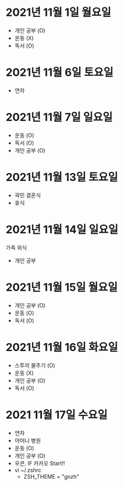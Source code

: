 # 2021년 11월 1일 월요일 - 개인 공부 (O)- 운동 (X)- 독서 (O)# 2021년 11월 6일 토요일- 연차# 2021년 11월 7일 일요일- 운동 (O)- 독서 (O)- 개인 공부 (O)# 2021년 11월 13일 토요일 - 곽민 결혼식 - 휴식 # 2021년 11월 14일 일요일  가족 외식 - 개인 공부 # 2021년 11월 15일 월요일 - 개인 공부 (O)- 운동 (O)- 독서 (O)# 2021년 11월 16일 화요일 - 스투끼 물주기 (O)- 운동 (X)- 개인 공부 (O) - 독서 (O)# 2021 11월 17일 수요일 - 연차- 어머니 병원 - 운동 (O)- 개인 공부 (O)- 우콘, IF 카카오 Start!!- vi ~/.zshrc   - ZSH_THEME = "gnzh"
